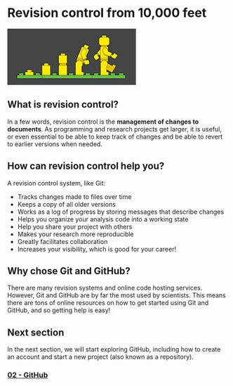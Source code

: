 # Revision control from 10,000 feet

![image](../images/00_ControlVersion.jpg)

## What is revision control?

In a few words, revision control is the **management of changes to documents**.
As programming and research projects get larger, it is useful, or even
essential to be able to keep track of changes and be able to revert to earlier
versions when needed.

## How can revision control help you?

A revision control system, like Git:

- Tracks changes made to files over time
- Keeps a copy of all older versions
- Works as a log of progress by storing messages that describe changes
- Helps you organize your analysis code into a working state
- Help you share your project with others
- Makes your research more reproducible
- Greatly facilitates collaboration
- Increases your visibility, which is good for your career!

## Why chose Git and GitHub?

There are many revision systems and online code hosting services. However, Git
and GitHub are by far the most used by scientists. This means there are tons of
online resources on how to get started using Git and GitHub, and so getting
help is easy!

## Next section

In the next section, we will start exploring GitHub, including how to create an
account and start a new project (also known as a repository).

### [02 - GitHub](02_github.md)

